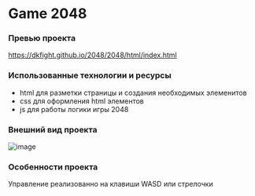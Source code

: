 # Game 2048

### Превью проекта
https://dkfight.github.io/2048/2048/html/index.html

### Использованные технологии и ресурсы

- html для разметки страницы и создания необходимых элеменитов
- css для оформления html элементов
- js для работы логики игры 2048

### Внешний вид проекта
![image](https://user-images.githubusercontent.com/116903571/222409033-6797144e-f916-440f-9e14-b5b4e25804f8.png)

### Особенности проекта

Управление реализованно на клавиши WASD или стрелочки
